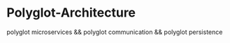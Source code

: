 # Polyglot-Architecture
polyglot microservices &amp;&amp; polyglot communication &amp;&amp; polyglot persistence
